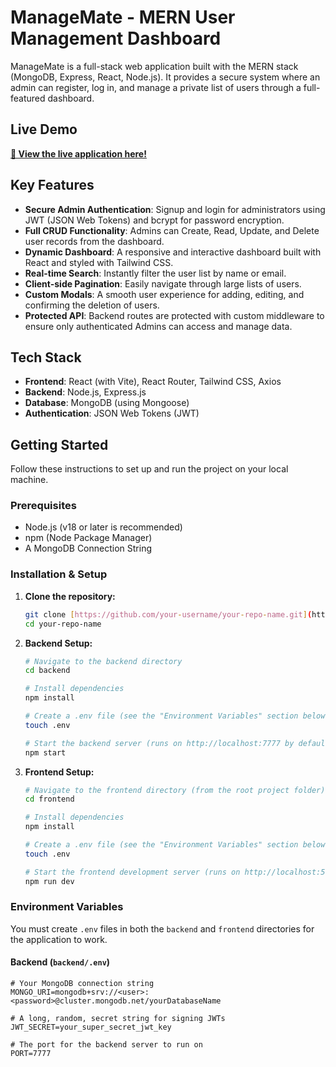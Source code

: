 # ManageMate - MERN User Management Dashboard

ManageMate is a full-stack web application built with the MERN stack (MongoDB, Express, React, Node.js). It provides a secure system where an admin can register, log in, and manage a private list of users through a full-featured dashboard.


## Live Demo

**[🚀 View the live application here!](https://manage-mate-app.onrender.com)**

## Key Features

-   **Secure Admin Authentication**: Signup and login for administrators using JWT (JSON Web Tokens) and bcrypt for password encryption.
-   **Full CRUD Functionality**: Admins can Create, Read, Update, and Delete user records from the dashboard.
-   **Dynamic Dashboard**: A responsive and interactive dashboard built with React and styled with Tailwind CSS.
-   **Real-time Search**: Instantly filter the user list by name or email.
-   **Client-side Pagination**: Easily navigate through large lists of users.
-   **Custom Modals**: A smooth user experience for adding, editing, and confirming the deletion of users.
-   **Protected API**: Backend routes are protected with custom middleware to ensure only authenticated Admins can access and manage data.

## Tech Stack

-   **Frontend**: React (with Vite), React Router, Tailwind CSS, Axios
-   **Backend**: Node.js, Express.js
-   **Database**: MongoDB (using Mongoose)
-   **Authentication**: JSON Web Tokens (JWT)

## Getting Started

Follow these instructions to set up and run the project on your local machine.

### Prerequisites

-   Node.js (v18 or later is recommended)
-   npm (Node Package Manager)
-   A MongoDB Connection String
  
### Installation & Setup

1.  **Clone the repository:**
    ```bash
    git clone [https://github.com/your-username/your-repo-name.git](https://github.com/your-username/your-repo-name.git)
    cd your-repo-name
    ```

2.  **Backend Setup:**
    ```bash
    # Navigate to the backend directory
    cd backend

    # Install dependencies
    npm install

    # Create a .env file (see the "Environment Variables" section below)
    touch .env 

    # Start the backend server (runs on http://localhost:7777 by default)
    npm start
    ```

3.  **Frontend Setup:**
    ```bash
    # Navigate to the frontend directory (from the root project folder)
    cd frontend

    # Install dependencies
    npm install

    # Create a .env file (see the "Environment Variables" section below)
    touch .env

    # Start the frontend development server (runs on http://localhost:5173 by default)
    npm run dev
    ```

### Environment Variables

You must create `.env` files in both the `backend` and `frontend` directories for the application to work.

#### Backend (`backend/.env`)
```env
# Your MongoDB connection string
MONGO_URI=mongodb+srv://<user>:<password>@cluster.mongodb.net/yourDatabaseName

# A long, random, secret string for signing JWTs
JWT_SECRET=your_super_secret_jwt_key

# The port for the backend server to run on
PORT=7777
